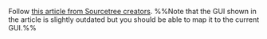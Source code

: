 Follow [this article from Sourcetree creators](https://confluence.atlassian.com/sourcetreekb/stash-a-file-with-sourcetree-785332122.html). %%Note that the GUI shown in the article is slightly outdated but you should be able to map it to the current GUI.%%
